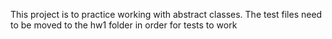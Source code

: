 This project is to practice working with abstract classes. The test files need to be moved to the hw1 folder in order for tests to work
